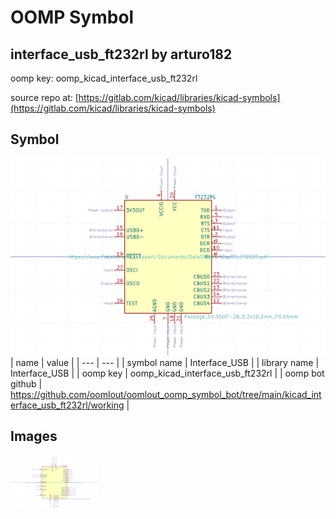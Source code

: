 # OOMP Symbol  
## interface_usb_ft232rl  by arturo182  
  
oomp key: oomp_kicad_interface_usb_ft232rl  
  
source repo at: [https://gitlab.com/kicad/libraries/kicad-symbols](https://gitlab.com/kicad/libraries/kicad-symbols)  
## Symbol  
  
[![working.png](working_600.png)](working.png)  
| name | value | 
| --- | --- | 
| symbol name | Interface_USB | 
| library name | Interface_USB | 
| oomp key | oomp_kicad_interface_usb_ft232rl | 
| oomp bot github | https://github.com/oomlout/oomlout_oomp_symbol_bot/tree/main/kicad_interface_usb_ft232rl/working | 
## Images  
  
[![working.png](working_140.png)](working.png)  
